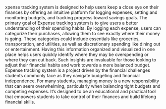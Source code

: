 xpense tracking system is designed to help users keep a close eye on their finances by offering an intuitive platform for logging expenses, setting and monitoring budgets, and tracking progress toward savings goals.
The primary goal of Expense tracking system is to give users a better understanding of their spending habits.
By logging each expense, users can categorize their purchases, allowing them to see exactly where their money is going. 
These categories could include essentials like groceries, transportation, and utilities, as well as discretionary spending like dining out or entertainment.
Having this information organized and visualized in one place helps users quickly identify where they may be overspending or where they can cut back.
Such insights are invaluable for those looking to adjust their financial habits and work towards a more balanced budget.
Expense tracking system is a project driven by the financial challenges students commonly face as they navigate budgeting and financial independence.
For many students, managing money is a new responsibility that can seem overwhelming, particularly when balancing tight budgets and competing expenses.
It’s designed to be an educational and practical tool that empowers students to take control of their finances and build lifelong financial skills. 


